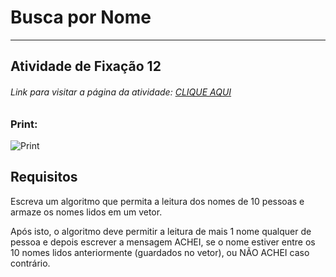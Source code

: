 # Busca por Nome  

---

## Atividade de Fixação 12  

###### Link para visitar a página da atividade: [CLIQUE AQUI](http://htmlpreview.github.io/?)

### Print:

![Print]()

## Requisitos

Escreva um algoritmo que permita a leitura dos nomes de 10 pessoas e armaze os nomes lidos em um vetor.  
 
Após isto, o algoritmo deve permitir a leitura de mais 1 nome qualquer de pessoa e depois escrever a mensagem ACHEI, se o nome estiver entre os 10 nomes lidos anteriormente (guardados no vetor), ou NÃO ACHEI caso contrário.  

